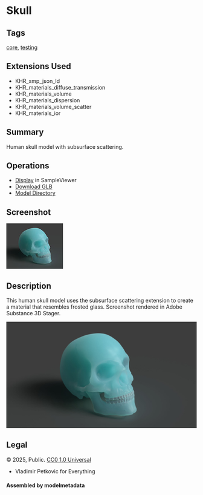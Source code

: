 # Skull

## Tags

[core](../../Models-core.md), [testing](../../Models-testing.md)

## Extensions Used

* KHR_xmp_json_ld
* KHR_materials_diffuse_transmission
* KHR_materials_volume
* KHR_materials_dispersion
* KHR_materials_volume_scatter
* KHR_materials_ior

## Summary

Human skull model with subsurface scattering.

## Operations

* [Display](https://github.khronos.org/glTF-Sample-Viewer-Release/?model=https://raw.GithubUserContent.com/KhronosGroup/glTF-Sample-Assets/main/./Models/ScatteringSkull/glTF-Binary/ScatteringSkull.glb) in SampleViewer
* [Download GLB](https://raw.GithubUserContent.com/KhronosGroup/glTF-Sample-Assets/main/./Models/ScatteringSkull/glTF-Binary/ScatteringSkull.glb)
* [Model Directory](./)


## Screenshot

![screenshot](screenshot/screenshot.jpg)

## Description

This human skull model uses the subsurface scattering extension to create a material that resembles frosted glass.
Screenshot rendered in Adobe Substance 3D Stager.

![screenshot](screenshot/screenshot-large.jpg)


## Legal

&copy; 2025, Public. [CC0 1.0 Universal](https://creativecommons.org/publicdomain/zero/1.0/legalcode)

 - Vladimir Petkovic for Everything

#### Assembled by modelmetadata